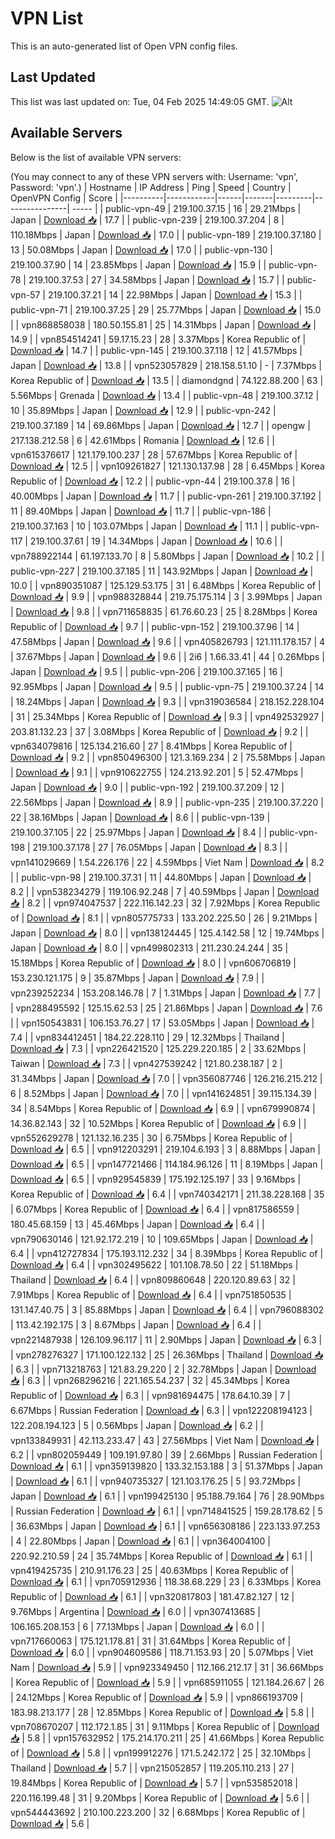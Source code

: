 # VPN List

This is an auto-generated list of Open VPN config files.

## Last Updated

This list was last updated on: Tue, 04 Feb 2025 14:49:05 GMT.
![Alt](https://repobeats.axiom.co/api/embed/186b98318ef1479477931607c1ad7d823f12451f.svg "Repobeats analytics image")

## Available Servers

Below is the list of available VPN servers:

(You may connect to any of these VPN servers with: Username: 'vpn', Password: 'vpn'.)
| Hostname | IP Address | Ping | Speed | Country | OpenVPN Config | Score |
|----------|------------|------|-------|---------|----------------| ----- |
| public-vpn-49 | 219.100.37.15 | 16 | 29.21Mbps | Japan | [Download 📥](./configs/server_0_JP.ovpn) | 17.7 |
| public-vpn-239 | 219.100.37.204 | 8 | 110.18Mbps | Japan | [Download 📥](./configs/server_1_JP.ovpn) | 17.0 |
| public-vpn-189 | 219.100.37.180 | 13 | 50.08Mbps | Japan | [Download 📥](./configs/server_2_JP.ovpn) | 17.0 |
| public-vpn-130 | 219.100.37.90 | 14 | 23.85Mbps | Japan | [Download 📥](./configs/server_3_JP.ovpn) | 15.9 |
| public-vpn-78 | 219.100.37.53 | 27 | 34.58Mbps | Japan | [Download 📥](./configs/server_4_JP.ovpn) | 15.7 |
| public-vpn-57 | 219.100.37.21 | 14 | 22.98Mbps | Japan | [Download 📥](./configs/server_5_JP.ovpn) | 15.3 |
| public-vpn-71 | 219.100.37.25 | 29 | 25.77Mbps | Japan | [Download 📥](./configs/server_6_JP.ovpn) | 15.0 |
| vpn868858038 | 180.50.155.81 | 25 | 14.31Mbps | Japan | [Download 📥](./configs/server_7_JP.ovpn) | 14.9 |
| vpn854514241 | 59.17.15.23 | 28 | 3.37Mbps | Korea Republic of | [Download 📥](./configs/server_8_KR.ovpn) | 14.7 |
| public-vpn-145 | 219.100.37.118 | 12 | 41.57Mbps | Japan | [Download 📥](./configs/server_9_JP.ovpn) | 13.8 |
| vpn523057829 | 218.158.51.10 | - | 7.37Mbps | Korea Republic of | [Download 📥](./configs/server_10_KR.ovpn) | 13.5 |
| diamondgnd | 74.122.88.200 | 63 | 5.56Mbps | Grenada | [Download 📥](./configs/server_11_GD.ovpn) | 13.4 |
| public-vpn-48 | 219.100.37.12 | 10 | 35.89Mbps | Japan | [Download 📥](./configs/server_12_JP.ovpn) | 12.9 |
| public-vpn-242 | 219.100.37.189 | 14 | 69.86Mbps | Japan | [Download 📥](./configs/server_13_JP.ovpn) | 12.7 |
| opengw | 217.138.212.58 | 6 | 42.61Mbps | Romania | [Download 📥](./configs/server_14_RO.ovpn) | 12.6 |
| vpn615376617 | 121.179.100.237 | 28 | 57.67Mbps | Korea Republic of | [Download 📥](./configs/server_15_KR.ovpn) | 12.5 |
| vpn109261827 | 121.130.137.98 | 28 | 6.45Mbps | Korea Republic of | [Download 📥](./configs/server_16_KR.ovpn) | 12.2 |
| public-vpn-44 | 219.100.37.8 | 16 | 40.00Mbps | Japan | [Download 📥](./configs/server_17_JP.ovpn) | 11.7 |
| public-vpn-261 | 219.100.37.192 | 11 | 89.40Mbps | Japan | [Download 📥](./configs/server_18_JP.ovpn) | 11.7 |
| public-vpn-186 | 219.100.37.163 | 10 | 103.07Mbps | Japan | [Download 📥](./configs/server_19_JP.ovpn) | 11.1 |
| public-vpn-117 | 219.100.37.61 | 19 | 14.34Mbps | Japan | [Download 📥](./configs/server_20_JP.ovpn) | 10.6 |
| vpn788922144 | 61.197.133.70 | 8 | 5.80Mbps | Japan | [Download 📥](./configs/server_21_JP.ovpn) | 10.2 |
| public-vpn-227 | 219.100.37.185 | 11 | 143.92Mbps | Japan | [Download 📥](./configs/server_22_JP.ovpn) | 10.0 |
| vpn890351087 | 125.129.53.175 | 31 | 6.48Mbps | Korea Republic of | [Download 📥](./configs/server_23_KR.ovpn) | 9.9 |
| vpn988328844 | 219.75.175.114 | 3 | 3.99Mbps | Japan | [Download 📥](./configs/server_24_JP.ovpn) | 9.8 |
| vpn711658835 | 61.76.60.23 | 25 | 8.28Mbps | Korea Republic of | [Download 📥](./configs/server_25_KR.ovpn) | 9.7 |
| public-vpn-152 | 219.100.37.96 | 14 | 47.58Mbps | Japan | [Download 📥](./configs/server_26_JP.ovpn) | 9.6 |
| vpn405826793 | 121.111.178.157 | 4 | 37.67Mbps | Japan | [Download 📥](./configs/server_27_JP.ovpn) | 9.6 |
| 2i6 | 1.66.33.41 | 44 | 0.26Mbps | Japan | [Download 📥](./configs/server_28_JP.ovpn) | 9.5 |
| public-vpn-206 | 219.100.37.165 | 16 | 92.95Mbps | Japan | [Download 📥](./configs/server_29_JP.ovpn) | 9.5 |
| public-vpn-75 | 219.100.37.24 | 14 | 18.24Mbps | Japan | [Download 📥](./configs/server_30_JP.ovpn) | 9.3 |
| vpn319036584 | 218.152.228.104 | 31 | 25.34Mbps | Korea Republic of | [Download 📥](./configs/server_31_KR.ovpn) | 9.3 |
| vpn492532927 | 203.81.132.23 | 37 | 3.08Mbps | Korea Republic of | [Download 📥](./configs/server_32_KR.ovpn) | 9.2 |
| vpn634079816 | 125.134.216.60 | 27 | 8.41Mbps | Korea Republic of | [Download 📥](./configs/server_33_KR.ovpn) | 9.2 |
| vpn850496300 | 121.3.169.234 | 2 | 75.58Mbps | Japan | [Download 📥](./configs/server_34_JP.ovpn) | 9.1 |
| vpn910622755 | 124.213.92.201 | 5 | 52.47Mbps | Japan | [Download 📥](./configs/server_35_JP.ovpn) | 9.0 |
| public-vpn-192 | 219.100.37.209 | 12 | 22.56Mbps | Japan | [Download 📥](./configs/server_36_JP.ovpn) | 8.9 |
| public-vpn-235 | 219.100.37.220 | 22 | 38.16Mbps | Japan | [Download 📥](./configs/server_37_JP.ovpn) | 8.6 |
| public-vpn-139 | 219.100.37.105 | 22 | 25.97Mbps | Japan | [Download 📥](./configs/server_38_JP.ovpn) | 8.4 |
| public-vpn-198 | 219.100.37.178 | 27 | 76.05Mbps | Japan | [Download 📥](./configs/server_39_JP.ovpn) | 8.3 |
| vpn141029669 | 1.54.226.176 | 22 | 4.59Mbps | Viet Nam | [Download 📥](./configs/server_40_VN.ovpn) | 8.2 |
| public-vpn-98 | 219.100.37.31 | 11 | 44.80Mbps | Japan | [Download 📥](./configs/server_41_JP.ovpn) | 8.2 |
| vpn538234279 | 119.106.92.248 | 7 | 40.59Mbps | Japan | [Download 📥](./configs/server_42_JP.ovpn) | 8.2 |
| vpn974047537 | 222.116.142.23 | 32 | 7.92Mbps | Korea Republic of | [Download 📥](./configs/server_43_KR.ovpn) | 8.1 |
| vpn805775733 | 133.202.225.50 | 26 | 9.21Mbps | Japan | [Download 📥](./configs/server_44_JP.ovpn) | 8.0 |
| vpn138124445 | 125.4.142.58 | 12 | 19.74Mbps | Japan | [Download 📥](./configs/server_45_JP.ovpn) | 8.0 |
| vpn499802313 | 211.230.24.244 | 35 | 15.18Mbps | Korea Republic of | [Download 📥](./configs/server_46_KR.ovpn) | 8.0 |
| vpn606706819 | 153.230.121.175 | 9 | 35.87Mbps | Japan | [Download 📥](./configs/server_47_JP.ovpn) | 7.9 |
| vpn239252234 | 153.208.146.78 | 7 | 1.31Mbps | Japan | [Download 📥](./configs/server_48_JP.ovpn) | 7.7 |
| vpn288495592 | 125.15.62.53 | 25 | 21.86Mbps | Japan | [Download 📥](./configs/server_49_JP.ovpn) | 7.6 |
| vpn150543831 | 106.153.76.27 | 17 | 53.05Mbps | Japan | [Download 📥](./configs/server_50_JP.ovpn) | 7.4 |
| vpn834412451 | 184.22.228.110 | 29 | 12.32Mbps | Thailand | [Download 📥](./configs/server_51_TH.ovpn) | 7.3 |
| vpn226421520 | 125.229.220.185 | 2 | 33.62Mbps | Taiwan | [Download 📥](./configs/server_52_TW.ovpn) | 7.3 |
| vpn427539242 | 121.80.238.187 | 2 | 31.34Mbps | Japan | [Download 📥](./configs/server_53_JP.ovpn) | 7.0 |
| vpn356087746 | 126.216.215.212 | 6 | 8.52Mbps | Japan | [Download 📥](./configs/server_54_JP.ovpn) | 7.0 |
| vpn141624851 | 39.115.134.39 | 34 | 8.54Mbps | Korea Republic of | [Download 📥](./configs/server_55_KR.ovpn) | 6.9 |
| vpn679990874 | 14.36.82.143 | 32 | 10.52Mbps | Korea Republic of | [Download 📥](./configs/server_56_KR.ovpn) | 6.9 |
| vpn552629278 | 121.132.16.235 | 30 | 6.75Mbps | Korea Republic of | [Download 📥](./configs/server_57_KR.ovpn) | 6.5 |
| vpn912203291 | 219.104.6.193 | 3 | 8.88Mbps | Japan | [Download 📥](./configs/server_58_JP.ovpn) | 6.5 |
| vpn147721466 | 114.184.96.126 | 11 | 8.19Mbps | Japan | [Download 📥](./configs/server_59_JP.ovpn) | 6.5 |
| vpn929545839 | 175.192.125.197 | 33 | 9.16Mbps | Korea Republic of | [Download 📥](./configs/server_60_KR.ovpn) | 6.4 |
| vpn740342171 | 211.38.228.168 | 35 | 6.07Mbps | Korea Republic of | [Download 📥](./configs/server_61_KR.ovpn) | 6.4 |
| vpn817586559 | 180.45.68.159 | 13 | 45.46Mbps | Japan | [Download 📥](./configs/server_62_JP.ovpn) | 6.4 |
| vpn790630146 | 121.92.172.219 | 10 | 109.65Mbps | Japan | [Download 📥](./configs/server_63_JP.ovpn) | 6.4 |
| vpn412727834 | 175.193.112.232 | 34 | 8.39Mbps | Korea Republic of | [Download 📥](./configs/server_64_KR.ovpn) | 6.4 |
| vpn302495622 | 101.108.78.50 | 22 | 51.18Mbps | Thailand | [Download 📥](./configs/server_65_TH.ovpn) | 6.4 |
| vpn809860648 | 220.120.89.63 | 32 | 7.91Mbps | Korea Republic of | [Download 📥](./configs/server_66_KR.ovpn) | 6.4 |
| vpn751850535 | 131.147.40.75 | 3 | 85.88Mbps | Japan | [Download 📥](./configs/server_67_JP.ovpn) | 6.4 |
| vpn796088302 | 113.42.192.175 | 3 | 8.67Mbps | Japan | [Download 📥](./configs/server_68_JP.ovpn) | 6.4 |
| vpn221487938 | 126.109.96.117 | 11 | 2.90Mbps | Japan | [Download 📥](./configs/server_69_JP.ovpn) | 6.3 |
| vpn278276327 | 171.100.122.132 | 25 | 26.36Mbps | Thailand | [Download 📥](./configs/server_70_TH.ovpn) | 6.3 |
| vpn713218763 | 121.83.29.220 | 2 | 32.78Mbps | Japan | [Download 📥](./configs/server_71_JP.ovpn) | 6.3 |
| vpn268296216 | 221.165.54.237 | 32 | 45.34Mbps | Korea Republic of | [Download 📥](./configs/server_72_KR.ovpn) | 6.3 |
| vpn981694475 | 178.64.10.39 | 7 | 6.67Mbps | Russian Federation | [Download 📥](./configs/server_73_RU.ovpn) | 6.3 |
| vpn122208194123 | 122.208.194.123 | 5 | 0.56Mbps | Japan | [Download 📥](./configs/server_74_JP.ovpn) | 6.2 |
| vpn133849931 | 42.113.233.47 | 43 | 27.56Mbps | Viet Nam | [Download 📥](./configs/server_75_VN.ovpn) | 6.2 |
| vpn802059449 | 109.191.97.80 | 39 | 2.66Mbps | Russian Federation | [Download 📥](./configs/server_76_RU.ovpn) | 6.1 |
| vpn359139820 | 133.32.153.188 | 3 | 51.37Mbps | Japan | [Download 📥](./configs/server_77_JP.ovpn) | 6.1 |
| vpn940735327 | 121.103.176.25 | 5 | 93.72Mbps | Japan | [Download 📥](./configs/server_78_JP.ovpn) | 6.1 |
| vpn199425130 | 95.188.79.164 | 76 | 28.90Mbps | Russian Federation | [Download 📥](./configs/server_79_RU.ovpn) | 6.1 |
| vpn714841525 | 159.28.178.62 | 5 | 36.63Mbps | Japan | [Download 📥](./configs/server_80_JP.ovpn) | 6.1 |
| vpn656308186 | 223.133.97.253 | 4 | 22.80Mbps | Japan | [Download 📥](./configs/server_81_JP.ovpn) | 6.1 |
| vpn364004100 | 220.92.210.59 | 24 | 35.74Mbps | Korea Republic of | [Download 📥](./configs/server_82_KR.ovpn) | 6.1 |
| vpn419425735 | 210.91.176.23 | 25 | 40.63Mbps | Korea Republic of | [Download 📥](./configs/server_83_KR.ovpn) | 6.1 |
| vpn705912936 | 118.38.68.229 | 23 | 6.33Mbps | Korea Republic of | [Download 📥](./configs/server_84_KR.ovpn) | 6.1 |
| vpn320817803 | 181.47.82.127 | 12 | 9.76Mbps | Argentina | [Download 📥](./configs/server_85_AR.ovpn) | 6.0 |
| vpn307413685 | 106.165.208.153 | 6 | 77.13Mbps | Japan | [Download 📥](./configs/server_86_JP.ovpn) | 6.0 |
| vpn717660063 | 175.121.178.81 | 31 | 31.64Mbps | Korea Republic of | [Download 📥](./configs/server_87_KR.ovpn) | 6.0 |
| vpn904609586 | 118.71.153.93 | 20 | 5.07Mbps | Viet Nam | [Download 📥](./configs/server_88_VN.ovpn) | 5.9 |
| vpn923349450 | 112.166.212.17 | 31 | 36.66Mbps | Korea Republic of | [Download 📥](./configs/server_89_KR.ovpn) | 5.9 |
| vpn685911055 | 121.184.26.67 | 26 | 24.12Mbps | Korea Republic of | [Download 📥](./configs/server_90_KR.ovpn) | 5.9 |
| vpn866193709 | 183.98.213.177 | 28 | 12.85Mbps | Korea Republic of | [Download 📥](./configs/server_91_KR.ovpn) | 5.8 |
| vpn708670207 | 112.172.1.85 | 31 | 9.11Mbps | Korea Republic of | [Download 📥](./configs/server_92_KR.ovpn) | 5.8 |
| vpn157632952 | 175.214.170.211 | 25 | 41.66Mbps | Korea Republic of | [Download 📥](./configs/server_93_KR.ovpn) | 5.8 |
| vpn199912276 | 171.5.242.172 | 25 | 32.10Mbps | Thailand | [Download 📥](./configs/server_94_TH.ovpn) | 5.7 |
| vpn215052857 | 119.205.110.213 | 27 | 19.84Mbps | Korea Republic of | [Download 📥](./configs/server_95_KR.ovpn) | 5.7 |
| vpn535852018 | 220.116.199.48 | 31 | 9.20Mbps | Korea Republic of | [Download 📥](./configs/server_96_KR.ovpn) | 5.6 |
| vpn544443692 | 210.100.223.200 | 32 | 6.68Mbps | Korea Republic of | [Download 📥](./configs/server_97_KR.ovpn) | 5.6 |
